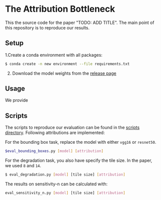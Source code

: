 # The Attribution Bottleneck

This the source code for the paper "TODO: ADD TITLE". The main point
of this repository is to reproduce our results.

## Setup

1.Create a conda environment with all packages:
```bash
$ conda create -n new environment --file requirements.txt
```
2. Download the model weights from the [release page](releases)

## Usage

We provide


## Scripts

The scripts to reproduce our evaluation can be found in the [scripts
directory](scripts).
Following attributions are implemented:



For the bounding box task, replace the model with either `vgg16` or `resnet50`.
```bash
$eval_bounding_boxes.py [model] [attribution]
```

For the degradation task, you also have specify the tile size. In the paper, we
used `8` and `14`.
```bash
$ eval_degradation.py [model] [tile size] [attribution]
```

The results on sensitivity-n can be calculated with:
```bash
eval_sensitivity_n.py [model] [tile size] [attribution]
```

